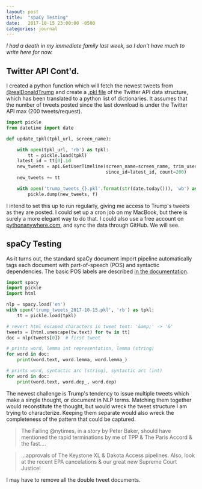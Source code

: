 ```yaml
---
layout: post
title:  "spaCy Testing"
date:   2017-10-15 23:00:00 -0500
categories: journal
---
```


*I had a death in my immediate family last week, so I don't have much to write here for now.*

## Twitter API Cont'd.
I created a python function which will fetch the newest tweets from [@realDonaldTrump](https://twitter.com/realDonaldTrump) and create a [.pkl file](https://docs.python.org/3/library/pickle.html) of the Twitter API data structure, which has been translated to a python list of dictionaries. It assumes that the number of tweets posted since the last download is under the Twitter API max (200 tweets/request).

```python
import pickle
from datetime import date

def update_tpkl(tpkl_url, screen_name):

    with open(tpkl_url, 'rb') as tpkl:
        tt = pickle.load(tpkl)
    latest_id = tt[0].id
    new_tweets = api.GetUserTimeline(screen_name=screen_name, trim_user=True,
                                     since_id=latest_id, count=200)
    new_tweets += tt    

    with open('trump_tweets_{}.pkl'.format(str(date.today())), 'wb') as f:
        pickle.dump(new_tweets, f)
```

I intend to set this up to run regularly, giving me access to Trump's tweets as they are posted. I could set up a cron job on my MacBook, but there is surely a more elegant way to do that. I could also use a free account on [pythonanywhere.com](https://www.pythonanywhere.com), and sync the data through GitHub. We will see.

## spaCy Testing
As it turns out, the standard spaCy document import pipeline automatically tags each document with part-of-speech (POS) and syntactic dependencies. The basic POS labels are described [in the documentation](https://spacy.io/docs/usage/pos-tagging).

```python
import spacy
import pickle
import html

nlp = spacy.load('en')
with open('trump_tweets_2017-10-15.pkl', 'rb') as tpkl:
    tt = pickle.load(tpkl)

# revert html escaped characters in tweet text: '&amp;' -> '&'
tweets = [html.unescape(tw.text) for tw in tt]
doc = nlp(tweets[0])  # first tweet

# prints word, lemma int representation, lemma (string)
for word in doc:
    print(word.text, word.lemma, word.lemma_)

# prints word, syntactic arc (string), syntactic arc (int)
for word in doc:
    print(word.text, word.dep_, word.dep)
```
The newest challenge is Trump's tendency to issue multiple tweets which make a single thought, or document in NLP terms. Matching them together would reconstitute the thought, but would wreck the tweet structure I am trying to characterize. Keeping them separate would also wreck the completeness of the pattern that could be captured.

>The Failing @nytimes, in a story by Peter Baker, should have mentioned the rapid terminations by me of TPP & The Paris Accord & the fast....  

> ...approvals of The Keystone XL & Dakota Access pipelines. Also, look at the recent EPA cancelations & our great new Supreme Court Justice!


I may have to remove all the double tweet documents.
